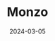 ---  
layout: startup_page  
title: "Monzo"  
id: "monzo.com"  
permalink: "/monzomonzo.com03052024/"  
website: "https://monzo.com/"  
funding_round: ""  
funding_amount: "£340M"  
investors: "CapitalG, GV (Google Ventures), HSG (HongShan Capital), Passion Capital, Tencent"  
about: "Monzo is the UK's largest digital bank, serving over 9 million customers. It offers a range of financial products including Instant Access Savings, Monzo Investments, and innovative fraud prevention tools. The company achieved profitability in March 2023 and is focused on expanding its services and customer base."  
markets: "Fintech, Banking, Financial Services, Wealth Management"  
hq: "London, England, United Kingdom"  
founded_year: "2015"  
linkedin: "https://www.linkedin.com/company/monzo-bank"  
twitter: "https://twitter.com/monzo"  
instagram: ""  
facebook: "https://www.facebook.com/monzobank"  
crunchbase: "https://www.crunchbase.com/organization/monzo"  
pitchbook: "https://pitchbook.com/profiles/company/118978-21"  

date_display: "05-Mar-2024"  
date: "2024-03-05"

# SEO Optimization  
meta_title: "Monzo -  Funding (£340M)"  
meta_description: "Monzo, Monzo is the UK's largest digital bank, serving over 9 million customers. It offers a range of financial products including Instant Access Savings, Mo..."  
meta_keywords: "Monzo, Fintech, Banking, Financial Services, Wealth Management,  funding"  
canonical_url: "https://startup.projectstartups.com/monzomonzo.com03052024/"  
---